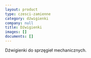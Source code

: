 ```yaml
---
layout: product
type: czesci-zamienne
category: dźwigienki
company: null
title: Dźwigienki
images: []
documents: []
---
```

Dźwigienki do sprzęgieł mechanicznych.